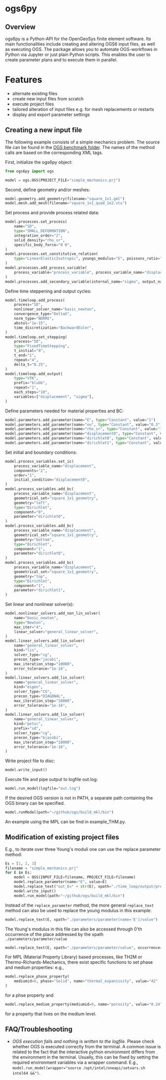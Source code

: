 # ogs6py

## Overview

ogs6py is a Python-API for the OpenGeoSys finite element software.
Its main functionalities include creating and altering OGS6 input files, as well as executing OGS.
The package allows you to automate OGS-workflows in Python via Jupyter or just plain Python scripts.
This enables the user to create parameter plans and to execute them in parallel.

# Features

- alternate existing files
- create new input files from scratch
- execute project files
- tailored alteration of input files e.g. for mesh replacements or restarts
- display and export parameter settings

## Creating a new input file

The following example consists of a simple mechanics problem.
The source file can be found in the [OGS benchmark folder](https://gitlab.opengeosys.org/ogs/ogs/-/blob/master/Tests/Data/Mechanics/Linear/square_1e2.prj?ref_type=heads).
The names of the method calls are based on the corresponding XML tags.

First, initialize the ogs6py object:

```python
from ogs6py import ogs

model = ogs.OGS(PROJECT_FILE="simple_mechanics.prj")
```

Second, define geometry and/or meshes:

```python
model.geometry.add_geometry(filename="square_1x1.gml")
model.mesh.add_mesh(filename="square_1x1_quad_1e2.vtu")
```

Set process and provide process related data:

```python
model.processes.set_process(
    name="SD",
    type="SMALL_DEFORMATION",
    integration_order="2",
    solid_density="rho_sr",
    specific_body_force="0 0",
)
model.processes.set_constitutive_relation(
    type="LinearElasticIsotropic", youngs_modulus="E", poissons_ratio="nu"
)
model.processes.add_process_variable(
    process_variable="process_variable", process_variable_name="displacement"
)
model.processes.add_secondary_variable(internal_name="sigma", output_name="sigma")
```

Define time steppening and output cycles:

```python
model.timeloop.add_process(
    process="SD",
    nonlinear_solver_name="basic_newton",
    convergence_type="DeltaX",
    norm_type="NORM2",
    abstol="1e-15",
    time_discretization="BackwardEuler",
)
model.timeloop.set_stepping(
    process="SD",
    type="FixedTimeStepping",
    t_initial="0",
    t_end="1",
    repeat="4",
    delta_t="0.25",
)
model.timeloop.add_output(
    type="VTK",
    prefix="blubb",
    repeat="1",
    each_steps="10",
    variables=["displacement", "sigma"],
)
```

Define parameters needed for material properties and BC:

```python
model.parameters.add_parameter(name="E", type="Constant", value="1")
model.parameters.add_parameter(name="nu", type="Constant", value="0.3")
model.parameters.add_parameter(name="rho_sr", type="Constant", value="1")
model.parameters.add_parameter(name="displacement0", type="Constant", values="0 0")
model.parameters.add_parameter(name="dirichlet0", type="Constant", value="0")
model.parameters.add_parameter(name="dirichlet1", type="Constant", value="0.05")
```

Set initial and boundary conditions:

```python
model.process_variables.set_ic(
    process_variable_name="displacement",
    components="2",
    order="1",
    initial_condition="displacement0",
)
model.process_variables.add_bc(
    process_variable_name="displacement",
    geometrical_set="square_1x1_geometry",
    geometry="left",
    type="Dirichlet",
    component="0",
    parameter="dirichlet0",
)
model.process_variables.add_bc(
    process_variable_name="displacement",
    geometrical_set="square_1x1_geometry",
    geometry="bottom",
    type="Dirichlet",
    component="1",
    parameter="dirichlet0",
)
model.process_variables.add_bc(
    process_variable_name="displacement",
    geometrical_set="square_1x1_geometry",
    geometry="top",
    type="Dirichlet",
    component="1",
    parameter="dirichlet1",
)
```

Set linear and nonlinear solver(s):

```python
model.nonlinear_solvers.add_non_lin_solver(
    name="basic_newton",
    type="Newton",
    max_iter="4",
    linear_solver="general_linear_solver",
)
model.linear_solvers.add_lin_solver(
    name="general_linear_solver",
    kind="lis",
    solver_type="cg",
    precon_type="jacobi",
    max_iteration_step="10000",
    error_tolerance="1e-16",
)
model.linear_solvers.add_lin_solver(
    name="general_linear_solver",
    kind="eigen",
    solver_type="CG",
    precon_type="DIAGONAL",
    max_iteration_step="10000",
    error_tolerance="1e-16",
)
model.linear_solvers.add_lin_solver(
    name="general_linear_solver",
    kind="petsc",
    prefix="sd",
    solver_type="cg",
    precon_type="bjacobi",
    max_iteration_step="10000",
    error_tolerance="1e-16",
)
```

Write project file to disc:

```python
model.write_input()
```

Execute file and pipe output to logfile out.log:

```python
model.run_model(logfile="out.log")
```

If the desired OGS version is not in PATH, a separate path containing the
OGS binary can be specified.

```python
model.runModel(path="~/github/ogs/build_mkl/bin")
```

An example using the MPL can be find in example_THM.py.

## Modification of existing project files

E.g., to iterate over three Young's moduli one can use the replace parameter method:

```python
Es = [1, 2, 3]
filename = "simple_mechanics.prj"
for E in Es:
    model = OGS(INPUT_FILE=filename, PROJECT_FILE=filename)
    model.replace_parameter(name="E", value=E)
    model.replace_text("out_E=" + str(E), xpath="./time_loop/output/prefix")
    model.write_input()
    model.run_model(path="~/github/ogs/build_mkl/bin")
```

Instead of the `replace_parameter` method, the more general `replace_text` method can also be used to replace the young modulus in this example:

```python
model.replace_text(E, xpath="./parameters/parameter[name='E']/value")
```

The Young's modulus in this file can also be accessed through 0'th occurrence of the place addressed by the xpath `./parameters/parameter/value`

```python
model.replace_text(E, xpath="./parameters/parameter/value", occurrence=0)
```

For MPL (Material Property Library) based processes, like TH2M or Thermo-Richards-Mechanics, there exist specific functions to set phase and medium properties: e.g.,

```python
model.replace_phase_property(
    mediumid=0, phase="Solid", name="thermal_expansivity", value="42"
)
```

for a phse property and

```python
model.replace_medium_property(mediumid=0, name="porosity", value="0.24")
```

for a property that lives on the medium level.

## FAQ/Troubleshooting

- _OGS execution fails and nothing is written to the logfile._ Please check whether OGS is executed correctly from the terminal. A common issue is related to the fact that the interactive python environment differs from the environment in the terminal. Usually, this can be fixed by setting the required environment variables via a wrapper command. E.g., `model.run_model(wrapper="source /opt/intel/oneapi/setvars.sh intel64 &&")`.
